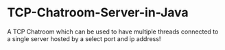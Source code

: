 # TCP-Chatroom-Server-in-Java
A TCP Chatroom which can be used to have multiple threads connected to a single server hosted by a select port and ip address!
